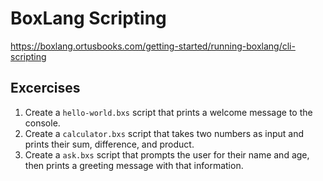 # BoxLang Scripting

https://boxlang.ortusbooks.com/getting-started/running-boxlang/cli-scripting

## Excercises

1. Create a `hello-world.bxs` script that prints a welcome message to the console.
2. Create a `calculator.bxs` script that takes two numbers as input and prints their sum, difference, and product.
3. Create a `ask.bxs` script that prompts the user for their name and age, then prints a greeting message with that information.
